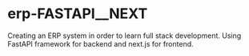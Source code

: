 # erp-FASTAPI__NEXT
Creating an ERP system in order to learn full stack development. Using FastAPI framework for backend and next.js for frontend.
